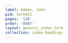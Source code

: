```yaml
---
label: Adams, John
pid: term422
pages: '128'
order: '0007'
layout: generic_index_term
collection: index-headings
---
```


